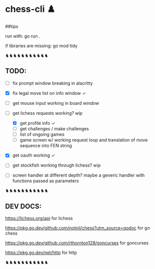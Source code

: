 # chess-cli ♟️

##tips

run with: go run .

if libraries are missing: go mod tidy

♞♞♞♞♞♞♞♞♞♞♞

## TODO: 

- [ ] fix prompt window breaking in alacritty 
- [x] fix legal move list on info window ✓
- [ ] get mouse input working in board window 
- [ ] get lichess requests working? wip
  - [x] get profile info ✓
  - [ ] get challenges / make challenges
  - [ ] list of ongoing games
  - [ ] game screen w/ working request loop and translation of move sequence into FEN string
- [x] get oauth working ✓
- [ ] get stockfish working through lichess? wip
- [ ] screen handler at different depth? maybe a generic handler with functions passed as parameters


♞♞♞♞♞♞♞♞♞♞♞

## DEV DOCS:

https://lichess.org/api for lichess

https://pkg.go.dev/github.com/notnil/chess?utm_source=godoc for go chess

https://pkg.go.dev/github.com/rthornton128/goncurses for goncurses

https://pkg.go.dev/net/http for http

♞♞♞♞♞♞♞♞♞♞♞
